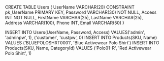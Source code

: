 CREATE TABLE Users 
(
	UserName VARCHAR(20) CONSTRAINT pk_UserName PRIMARY KEY,
	Password VARCHAR(30) NOT NULL,
	Access INT NOT NULL,
	FirstName VARCHAR(25),
	LastName VARCHAR(25),
	Address VARCHAR(100),
	Phone INT,
	Email VARCHAR(50)
)

INSERT INTO Users(UserName, Password, Access) VALUES('admin', 'adminpw', 1), ('customer', 'custpw', 0)
INSERT INTO Products(SKU, Name) VALUES ('BLUEPOLOSHRT0001', 'Blue Activewear Polo Shirt')
INSERT INTO Products(SKU, Name, CategoryId) VALUES ('Polo01-R', 'Red Activewear Polo Shirt', 1)